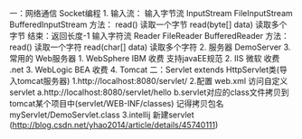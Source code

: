 一：网络通信 Socket编程
    1. 输入流：
        输入字节流 InputStream
                        FileInputStream
                        BufferedInputStream
                    方法：
                        read() 读取一个字节
                        read(byte[] data) 读取多个字节
                    结束：返回长度-1
        输入字符流 Reader
                        FileReader
                        BufferedReader
                    方法：
                        read() 读取一个字符
                        read(char[] data) 读取多个字符
    2. 服务器 DemoServer
    3. 常用的 Web服务器
        1. WebSphere   IBM 收费 支持javaEE规范
        2. IIS  微软   收费  .net
        3. WebLogic  BEA  收费
        4. Tomcat
二：Servlet extends HttpServlet类(导入tomcat服务器)
    1.http://localhost:8080/servlet/
    2.配置 web.xml 访问自定义 servlet
        a.http://localhost:8080/servlet/hello
        b.servlet对应的class文件拷贝到tomcat某个项目中(servlet/WEB-INF/classes)
         记得拷贝包名 myServlet/DemoServlet.class
    3.intellij 新建servlet
        (http://blog.csdn.net/yhao2014/article/details/45740111)